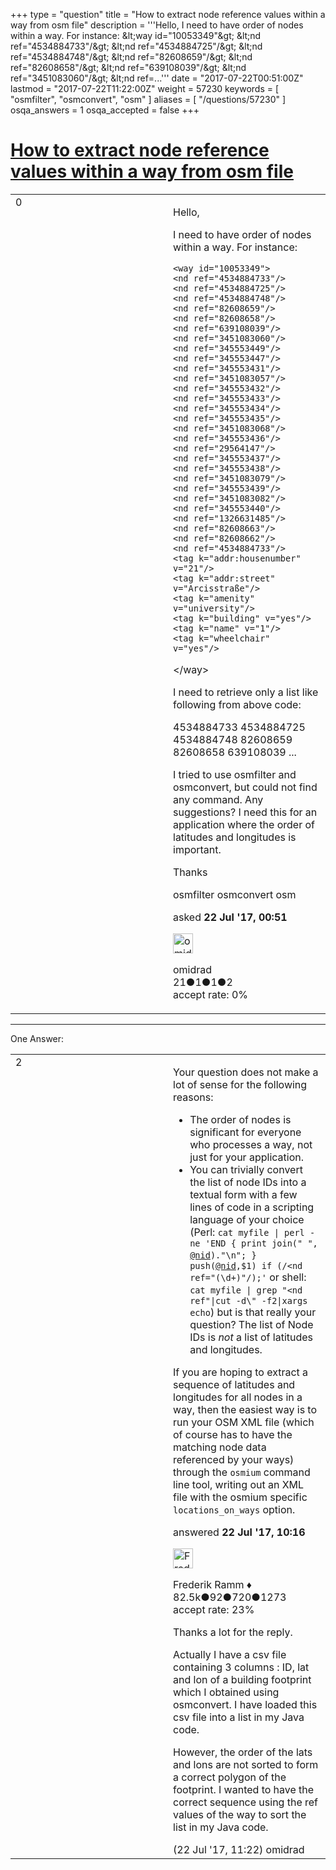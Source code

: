 +++
type = "question"
title = "How to extract node reference values within a way from osm file"
description = '''Hello, I need to have order of nodes within a way. For instance: &amp;lt;way id=&quot;10053349&quot;&amp;gt; &amp;lt;nd ref=&quot;4534884733&quot;/&amp;gt; &amp;lt;nd ref=&quot;4534884725&quot;/&amp;gt; &amp;lt;nd ref=&quot;4534884748&quot;/&amp;gt; &amp;lt;nd ref=&quot;82608659&quot;/&amp;gt; &amp;lt;nd ref=&quot;82608658&quot;/&amp;gt; &amp;lt;nd ref=&quot;639108039&quot;/&amp;gt; &amp;lt;nd ref=&quot;3451083060&quot;/&amp;gt; &amp;lt;nd ref=...'''
date = "2017-07-22T00:51:00Z"
lastmod = "2017-07-22T11:22:00Z"
weight = 57230
keywords = [ "osmfilter", "osmconvert", "osm" ]
aliases = [ "/questions/57230" ]
osqa_answers = 1
osqa_accepted = false
+++

<div class="headNormal">

# [How to extract node reference values within a way from osm file](/questions/57230/how-to-extract-node-reference-values-within-a-way-from-osm-file)

</div>

<div id="main-body">

<div id="askform">

<table id="question-table" style="width:100%;">
<colgroup>
<col style="width: 50%" />
<col style="width: 50%" />
</colgroup>
<tbody>
<tr>
<td style="width: 30px; vertical-align: top"><div class="vote-buttons">
<span id="post-57230-upvote" class="ajax-command post-vote up" rel="nofollow" title="I like this post (click again to cancel)"> </span>
<div id="post-57230-score" class="post-score" title="current number of votes">
0
</div>
<span id="post-57230-downvote" class="ajax-command post-vote down" rel="nofollow" title="I dont like this post (click again to cancel)"> </span> <span id="favorite-mark" class="ajax-command favorite-mark" rel="nofollow" title="mark/unmark this question as favorite (click again to cancel)"> </span>
<div id="favorite-count" class="favorite-count">
&#10;</div>
</div></td>
<td><div id="item-right">
<div class="question-body">
<p>Hello,</p>
<p>I need to have order of nodes within a way. For instance:</p>
<pre><code>&lt;way id=&quot;10053349&quot;&gt;
&lt;nd ref=&quot;4534884733&quot;/&gt;
&lt;nd ref=&quot;4534884725&quot;/&gt;
&lt;nd ref=&quot;4534884748&quot;/&gt;
&lt;nd ref=&quot;82608659&quot;/&gt;
&lt;nd ref=&quot;82608658&quot;/&gt;
&lt;nd ref=&quot;639108039&quot;/&gt;
&lt;nd ref=&quot;3451083060&quot;/&gt;
&lt;nd ref=&quot;345553449&quot;/&gt;
&lt;nd ref=&quot;345553447&quot;/&gt;
&lt;nd ref=&quot;345553431&quot;/&gt;
&lt;nd ref=&quot;3451083057&quot;/&gt;
&lt;nd ref=&quot;345553432&quot;/&gt;
&lt;nd ref=&quot;345553433&quot;/&gt;
&lt;nd ref=&quot;345553434&quot;/&gt;
&lt;nd ref=&quot;345553435&quot;/&gt;
&lt;nd ref=&quot;3451083068&quot;/&gt;
&lt;nd ref=&quot;345553436&quot;/&gt;
&lt;nd ref=&quot;29564147&quot;/&gt;
&lt;nd ref=&quot;345553437&quot;/&gt;
&lt;nd ref=&quot;345553438&quot;/&gt;
&lt;nd ref=&quot;3451083079&quot;/&gt;
&lt;nd ref=&quot;345553439&quot;/&gt;
&lt;nd ref=&quot;3451083082&quot;/&gt;
&lt;nd ref=&quot;345553440&quot;/&gt;
&lt;nd ref=&quot;1326631485&quot;/&gt;
&lt;nd ref=&quot;82608663&quot;/&gt;
&lt;nd ref=&quot;82608662&quot;/&gt;
&lt;nd ref=&quot;4534884733&quot;/&gt;
&lt;tag k=&quot;addr:housenumber&quot; v=&quot;21&quot;/&gt;
&lt;tag k=&quot;addr:street&quot; v=&quot;Arcisstraße&quot;/&gt;
&lt;tag k=&quot;amenity&quot; v=&quot;university&quot;/&gt;
&lt;tag k=&quot;building&quot; v=&quot;yes&quot;/&gt;
&lt;tag k=&quot;name&quot; v=&quot;1&quot;/&gt;
&lt;tag k=&quot;wheelchair&quot; v=&quot;yes&quot;/&gt;</code></pre>
<p>&lt;/way&gt;</p>
<p>I need to retrieve only a list like following from above code:</p>
<p>4534884733 4534884725 4534884748 82608659 82608658 639108039 ...</p>
<p>I tried to use osmfilter and osmconvert, but could not find any command. Any suggestions? I need this for an application where the order of latitudes and longitudes is important.</p>
<p>Thanks</p>
</div>
<div id="question-tags" class="tags-container tags">
<span class="post-tag tag-link-osmfilter" rel="tag" title="see questions tagged &#39;osmfilter&#39;">osmfilter</span> <span class="post-tag tag-link-osmconvert" rel="tag" title="see questions tagged &#39;osmconvert&#39;">osmconvert</span> <span class="post-tag tag-link-osm" rel="tag" title="see questions tagged &#39;osm&#39;">osm</span>
</div>
<div id="question-controls" class="post-controls">
&#10;</div>
<div class="post-update-info-container">
<div class="post-update-info post-update-info-user">
<p>asked <strong>22 Jul '17, 00:51</strong></p>
<img src="https://secure.gravatar.com/avatar/4b277923b00d40760b68fd056f14c76d?s=32&amp;d=identicon&amp;r=g" class="gravatar" width="32" height="32" alt="omidrad&#39;s gravatar image" />
<p><span>omidrad</span><br />
<span class="score" title="21 reputation points">21</span><span title="1 badges"><span class="badge1">●</span><span class="badgecount">1</span></span><span title="1 badges"><span class="silver">●</span><span class="badgecount">1</span></span><span title="2 badges"><span class="bronze">●</span><span class="badgecount">2</span></span><br />
<span class="accept_rate" title="Rate of the user&#39;s accepted answers">accept rate:</span> <span title="omidrad has no accepted answers">0%</span></p>
</div>
</div>
<div id="comments-container-57230" class="comments-container">
&#10;</div>
<div id="comment-tools-57230" class="comment-tools">
&#10;</div>
<div class="clear">
&#10;</div>
<div id="comment-57230-form-container" class="comment-form-container">
&#10;</div>
<div class="clear">
&#10;</div>
</div></td>
</tr>
</tbody>
</table>

------------------------------------------------------------------------

<div class="tabBar">

<span id="sort-top"></span>

<div class="headQuestions">

One Answer:

</div>

</div>

<span id="57231"></span>

<div id="answer-container-57231" class="answer">

<table style="width:100%;">
<colgroup>
<col style="width: 50%" />
<col style="width: 50%" />
</colgroup>
<tbody>
<tr>
<td style="width: 30px; vertical-align: top"><div class="vote-buttons">
<span id="post-57231-upvote" class="ajax-command post-vote up" rel="nofollow" title="I like this post (click again to cancel)"> </span>
<div id="post-57231-score" class="post-score" title="current number of votes">
2
</div>
<span id="post-57231-downvote" class="ajax-command post-vote down" rel="nofollow" title="I dont like this post (click again to cancel)"> </span>
</div></td>
<td><div class="item-right">
<div class="answer-body">
<p>Your question does not make a lot of sense for the following reasons:</p>
<ul>
<li>The order of nodes is significant for everyone who processes a way, not just for your application.</li>
<li>You can trivially convert the list of node IDs into a textual form with a few lines of code in a scripting language of your choice (Perl: <code>cat myfile | perl -ne 'END { print join(" ", </code><a href="https://help.openstreetmap.org/users/4517/nidi"></a><a href="https://help.openstreetmap.org/users/4517/nidi"><code>@nid</code></a></a><code>)."\n"; } push(</code><a href="https://help.openstreetmap.org/users/4517/nidi"></a><a href="https://help.openstreetmap.org/users/4517/nidi"><code>@nid</code></a></a><code>,$1) if (/&lt;nd ref="(\d+)"/);'</code> or shell: <code>cat myfile | grep "&lt;nd ref"|cut -d\" -f2|xargs echo</code>) but is that really your question? The list of Node IDs is <em>not</em> a list of latitudes and longitudes.</li>
</ul>
<p>If you are hoping to extract a sequence of latitudes and longitudes for all nodes in a way, then the easiest way is to run your OSM XML file (which of course has to have the matching node data referenced by your ways) through the <code>osmium</code> command line tool, writing out an XML file with the osmium specific <code>locations_on_ways</code> option.</p>
</div>
<div class="answer-controls post-controls">
&#10;</div>
<div class="post-update-info-container">
<div class="post-update-info post-update-info-user">
<p>answered <strong>22 Jul '17, 10:16</strong></p>
<img src="https://secure.gravatar.com/avatar/a2b38d937e70ab39d895d17da0dd1ba4?s=32&amp;d=identicon&amp;r=g" class="gravatar" width="32" height="32" alt="Frederik%20Ramm&#39;s gravatar image" />
<p><span>Frederik Ramm ♦</span><br />
<span class="score" title="82494 reputation points"><span>82.5k</span></span><span title="92 badges"><span class="badge1">●</span><span class="badgecount">92</span></span><span title="720 badges"><span class="silver">●</span><span class="badgecount">720</span></span><span title="1273 badges"><span class="bronze">●</span><span class="badgecount">1273</span></span><br />
<span class="accept_rate" title="Rate of the user&#39;s accepted answers">accept rate:</span> <span title="Frederik Ramm has 417 accepted answers">23%</span></p>
</div>
</div>
<div id="comments-container-57231" class="comments-container">
<span id="57232"></span>
<div id="comment-57232" class="comment">
<div id="post-57232-score" class="comment-score">
&#10;</div>
<div class="comment-text">
<p>Thanks a lot for the reply.</p>
<p>Actually I have a csv file containing 3 columns : ID, lat and lon of a building footprint which I obtained using osmconvert. I have loaded this csv file into a list in my Java code.</p>
<p>However, the order of the lats and lons are not sorted to form a correct polygon of the footprint. I wanted to have the correct sequence using the ref values of the way to sort the list in my Java code.</p>
</div>
<div id="comment-57232-info" class="comment-info">
<span class="comment-age">(22 Jul '17, 11:22)</span> <span class="comment-user userinfo">omidrad</span>
</div>
</div>
</div>
<div id="comment-tools-57231" class="comment-tools">
&#10;</div>
<div class="clear">
&#10;</div>
<div id="comment-57231-form-container" class="comment-form-container">
&#10;</div>
<div class="clear">
&#10;</div>
</div></td>
</tr>
</tbody>
</table>

</div>

<div class="paginator-container-left">

</div>

</div>

</div>


